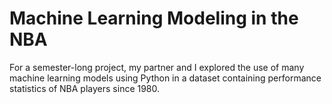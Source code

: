 # Machine Learning Modeling in the NBA
For a semester-long project, my partner and I explored the use of many machine learning models using Python in a dataset containing performance statistics of NBA players since 1980.

